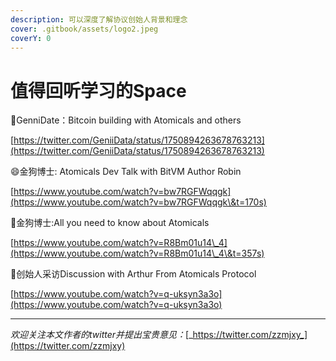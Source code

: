 ```yaml
---
description: 可以深度了解协议创始人背景和理念
cover: .gitbook/assets/logo2.jpeg
coverY: 0
---
```


# 值得回听学习的Space

:clap:GenniDate：Bitcoin building with Atomicals and others

[https://twitter.com/GeniiData/status/1750894263678763213](https://twitter.com/GeniiData/status/1750894263678763213) &#x20;



:smile:金狗博士: Atomicals Dev Talk with BitVM Author Robin

[https://www.youtube.com/watch?v=bw7RGFWqqgk](https://www.youtube.com/watch?v=bw7RGFWqqgk\&t=170s)



:tada:金狗博士:All you need to know about Atomicals

[https://www.youtube.com/watch?v=R8Bm01u14\_4](https://www.youtube.com/watch?v=R8Bm01u14\_4\&t=357s)



:tada:创始人采访Discussion with Arthur From Atomicals Protocol

[https://www.youtube.com/watch?v=q-uksyn3a3o](https://www.youtube.com/watch?v=q-uksyn3a3o)

***

_欢迎关注本文作者的twitter并提出宝贵意见：_[_https://twitter.com/zzmjxy_](https://twitter.com/zzmjxy)
